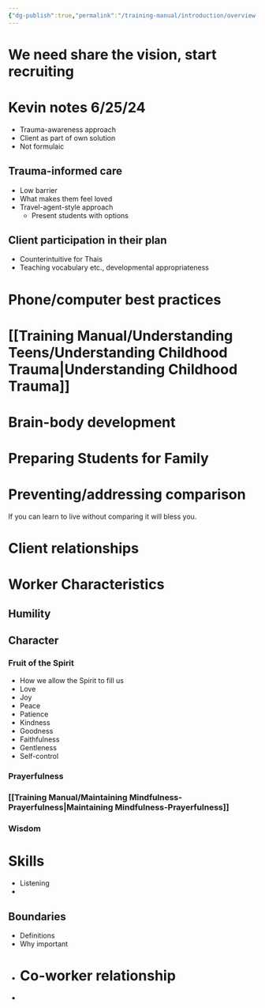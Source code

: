 ```yaml
---
{"dg-publish":true,"permalink":"/training-manual/introduction/overview-of-topics/"}
---
```


# We need share the vision, start recruiting

# Kevin notes 6/25/24
- Trauma-awareness approach
- Client as part of own solution
- Not formulaic

## Trauma-informed care
- Low barrier
- What makes them feel loved
- Travel-agent-style approach
	- Present students with options
## Client participation in their plan
- Counterintuitive for Thais
- Teaching vocabulary etc., developmental appropriateness


# Phone/computer best practices


# [[Training Manual/Understanding Teens/Understanding Childhood Trauma\|Understanding Childhood Trauma]]
# Brain-body development

# Preparing Students for Family


# Preventing/addressing comparison
If you can learn to live without comparing it will bless you.



# Client relationships

# Worker Characteristics


## Humility
## Character
### Fruit of the Spirit
- How we allow the Spirit to fill us
- Love
- Joy
- Peace
- Patience
- Kindness
- Goodness
- Faithfulness
- Gentleness
- Self-control
### Prayerfulness
### [[Training Manual/Maintaining Mindfulness-Prayerfulness\|Maintaining Mindfulness-Prayerfulness]]

### Wisdom


# Skills
- Listening
- 


## Boundaries
- Definitions
- Why important
- # Co-worker relationship
- 
#